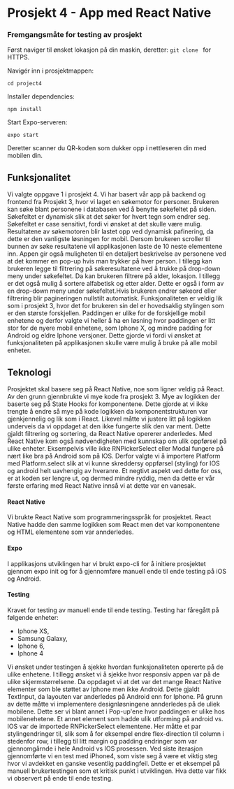 # Prosjekt 4 - App med React Native


### Fremgangsmåte for testing av prosjekt
Først naviger til ønsket lokasjon på din maskin, deretter:
`git clone ` for HTTPS.

Navigér inn i prosjektmappen:

`cd project4`

Installer dependencies:

`npm install`

Start Expo-serveren:

`expo start`

Deretter scanner du QR-koden som dukker opp i nettleseren din med mobilen din.
## Funksjonalitet
Vi valgte oppgave 1 i prosjekt 4. Vi har basert vår app på backend og frontend fra Prosjekt 3, hvor vi laget en søkemotor for 
personer. Brukeren kan søke blant personene i databasen ved å benytte søkefeltet på siden. Søkefeltet er dynamisk slik at det søker for hvert 
tegn som endrer seg. Søkefeltet er case sensitivt, fordi vi ønsket at det skulle være mulig. Resultatene av søkemotoren blir lastet opp ved dynamisk pafinering, da dette er den vanligste løsningen for mobil. Dersom brukeren scroller til bunnen av søke resultatene vil applikasjonen 
laste de 10 neste elementene inn. Appen gir også muligheten til en detaljert beskrivelse av personene ved at det kommer en pop-up hvis man trykker på hver 
person. I tillegg kan brukeren legge til filtrering på søkeresultatene ved å trukke på drop-down meny under søkefeltet. Da kan brukeren filtrere på alder, lokasjon. I 
tillegg er det også mulig å sortere alfabetisk og etter alder. Dette er også i form av en drop-down meny under søkefeltet.Hvis brukeren endrer søkeord eller filtrering blir pagineringen nullstilt automatisk.
Funksjonaliteten er veldig lik som i prosjekt 3, hvor det for brukeren sin del er hovedsaklig stylingen som er den største forskjellen. Paddingen er 
ulike for de forskjellige mobil enhetene og derfor valgte vi heller å ha en løsning hvor paddingen er litt stor for de nyere mobil enhetene, som Iphone X,
og mindre padding for Android og eldre Iphone versjoner. Dette gjorde vi fordi vi ønsket at funksjonaliteten på applikasjonen skulle være mulig å bruke 
på alle mobil enheter. 

## Teknologi
Prosjektet skal basere seg på React Native, noe som ligner veldig på React. Av den grunn gjennbrukte vi mye kode fra prosjekt 3. Mye av logikken der baserte seg
på State Hooks for komponentene. Dette gjorde at vi ikke trengte å endre så mye på kode logikken da komponentstrukturen var gjenkjennelig og lik som i React. 
Likevel måtte vi justere litt på logikken underveis da vi oppdaget at den ikke fungerte slik den var ment. 
Dette gjaldt filtrering og sortering, da React Native opererer anderledes. Med React Native kom også nødvendigheten med kunnskap om ulik oppførsel 
på ulike enheter. Eksempelvis ville ikke RNPickerSelect eller Modal fungere på nært like bra på Android som på IOS. Derfor valgte vi å importere 
Platform med Platform.select slik at vi kunne skreddersy oppførsel (styling) for IOS og android helt uavhengig av hveranre. Et negtivt aspekt ved dette for oss, er at koden ser lengre ut, 
og dermed mindre ryddig, men da dette er vår første erfaring med React Native innså vi at dette var en vanesak. 

#### React Native
Vi brukte React Native som programmeringsspråk for prosjektet. React Native hadde den samme logikken som React men det var komponentene og HTML elementene som 
var annderledes. 
#### Expo 
I applikasjons utviklingen har vi brukt expo-cli for å initiere prosjektet gjennom expo init og for å gjennomføre manuell ende til ende testing på iOS og Android.
#### Testing
Kravet for testing av manuell ende til ende testing. Testing har fåregått på følgende enheter: 
- Iphone XS,
- Samsung Galaxy,
- Iphone 6,
- Iphone 4 

Vi ønsket under testingen å sjekke hvordan funksjonaliteten opererte på de ulike enhetene. I tillegg ønsket vi å sjekke hvor responsiv appen var på de 
ulike skjermstørrelsene. Da oppdaget vi at det var det mange React Native elementer som ble støttet av Iphone men ikke Android. Dette gjaldt
TextInput, da layouten var anderledes på Android enn for Iphone. På grunn av dette måtte vi implementere designløsningene annderledes på de uliek mobilene. 
Dette ser vi blant annet i Pop-up'ene hvor paddingen er ulike hos mobilenehetene. Et annet element som hadde ulik utforming på android vs. IOS 
var de importede RNPickerSelect elementene. Her måtte et par stylingendringer til, slik som å for eksempel endre flex-direction til column i stedenfor row, 
i tillegg til litt margin og padding endringer som var gjennomgårnde i hele Android vs IOS prosessen. Ved siste iterasjon gjennomførte vi en test med 
iPhone4, som viste seg å være et viktig steg hvor vi avdekket en ganske vesentlig paddingfeil. 
Dette er et eksempel på manuell brukertestingen som et kritisk punkt i utviklingen. Hva dette var fikk vi observert på ende til ende testing. 
